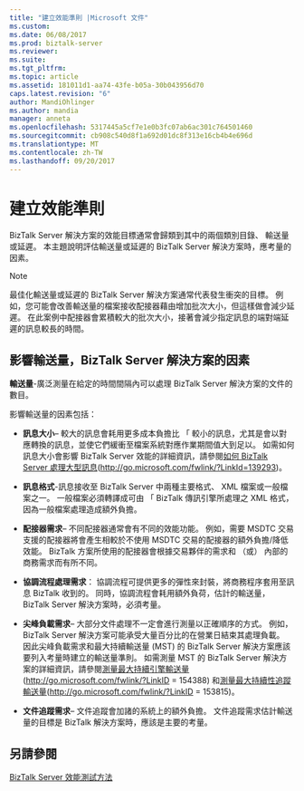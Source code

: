 ```yaml
---
title: "建立效能準則 |Microsoft 文件"
ms.custom: 
ms.date: 06/08/2017
ms.prod: biztalk-server
ms.reviewer: 
ms.suite: 
ms.tgt_pltfrm: 
ms.topic: article
ms.assetid: 181011d1-aa74-43fe-b05a-30b043956d70
caps.latest.revision: "6"
author: MandiOhlinger
ms.author: mandia
manager: anneta
ms.openlocfilehash: 5317445a5cf7e1e0b3fc07ab6ac301c764501460
ms.sourcegitcommit: cb908c540d8f1a692d01dc8f313e16cb4b4e696d
ms.translationtype: MT
ms.contentlocale: zh-TW
ms.lasthandoff: 09/20/2017
---
```

# <a name="establishing-performance-criteria"></a>建立效能準則
BizTalk Server 解決方案的效能目標通常會歸類到其中的兩個類別目錄、 輸送量或延遲。 本主題說明評估輸送量或延遲的 BizTalk Server 解決方案時，應考量的因素。  
  
> [!NOTE]  
>  最佳化輸送量或延遲的 BizTalk Server 解決方案通常代表發生衝突的目標。 例如，您可能會改善輸送量的檔案接收配接器藉由增加批次大小，但這樣做會減少延遲。 在此案例中配接器會累積較大的批次大小，接著會減少指定訊息的端對端延遲的訊息較長的時間。  
  
## <a name="factors-affecting-throughput-of-a-biztalk-server-solution"></a>影響輸送量，BizTalk Server 解決方案的因素  
 **輸送量**-廣泛測量在給定的時間間隔內可以處理 BizTalk Server 解決方案的文件的數目。  
  
 影響輸送量的因素包括：  
  
-   **訊息大小**– 較大的訊息會耗用更多成本負擔比 「 較小的訊息，尤其是會以對應轉換的訊息，並使它們緩衝至檔案系統對應作業期間值大到足以。 如需如何訊息大小會影響 BizTalk Server 效能的詳細資訊，請參閱[如何 BizTalk Server 處理大型訊息](http://go.microsoft.com/fwlink/?LinkId=139293)(http://go.microsoft.com/fwlink/?LinkId=139293)。  
  
-   **訊息格式**-訊息接收至 BizTalk Server 中兩種主要格式、 XML 檔案或一般檔案之一。 一般檔案必須轉譯成可由 「 BizTalk 傳訊引擎所處理之 XML 格式，因為一般檔案處理造成額外負擔。  
  
-   **配接器需求**– 不同配接器通常會有不同的效能功能。 例如，需要 MSDTC 交易支援的配接器將會產生相較於不使用 MSDTC 交易的配接器的額外負擔/降低效能。 BizTalk 方案所使用的配接器會根據交易夥伴的需求和 （或） 內部的商務需求而有所不同。  
  
-   **協調流程處理需求**： 協調流程可提供更多的彈性來封裝，將商務程序套用至訊息 BizTalk 收到的。 同時，協調流程會耗用額外負荷，估計的輸送量，BizTalk Server 解決方案時，必須考量。  
  
-   **尖峰負載需求**– 大部分文件處理不一定會進行測量以正確順序的方式。 例如，BizTalk Server 解決方案可能承受大量百分比的在營業日結束其處理負載。 因此尖峰負載需求和最大持續輸送量 (MST) 的 BizTalk Server 解決方案應該要列入考量時建立的輸送量準則。 如需測量 MST 的 BizTalk Server 解決方案的詳細資訊，請參閱[測量最大持續引擎輸送量](http://go.microsoft.com/fwlink/?LinkID=154388)(http://go.microsoft.com/fwlink/?LinkID = 154388) 和[測量最大持續性追蹤輸送量](http://go.microsoft.com/fwlink/?LinkID=153815)(http://go.microsoft.com/fwlink/?LinkID = 153815)。  
  
-   **文件追蹤需求**– 文件追蹤會加諸的系統上的額外負擔。 文件追蹤需求估計輸送量的目標是 BizTalk 解決方案時，應該是主要的考量。  
  
## <a name="see-also"></a>另請參閱  
 [BizTalk Server 效能測試方法](../technical-guides/biztalk-server-performance-testing-methodology.md)